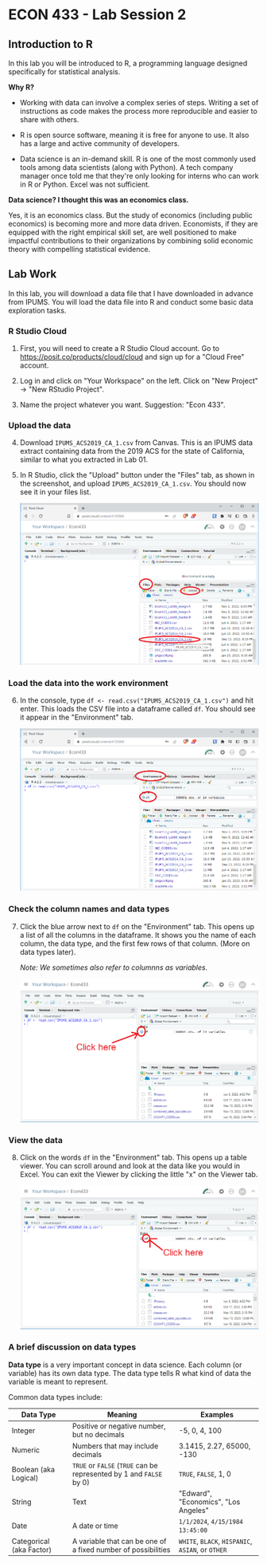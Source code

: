 # ECON 433 - Lab Session 2
## Introduction to R

In this lab you will be introduced to R, a programming language designed specifically for statistical analysis. 

**Why R?**

- Working with data can involve a complex series of steps. Writing a set of instructions as code makes the process more reproducible and easier to share with others. 

- R is open source software, meaning it is free for anyone to use. It also has a large and active community of developers.

- Data science is an in-demand skill. R is one of the most commonly used tools among data scientists (along with Python). A tech company manager once told me that they're only looking for interns who can work in R or Python. Excel was not sufficient. 

**Data science? I thought this was an economics class.**

Yes, it is an economics class. But the study of economics (including public economics) is becoming more and more data driven. Economists, if they are equipped with the right empirical skill set, are well positioned to make impactful contributions to their organizations by combining solid economic theory with compelling statistical evidence.

## Lab Work 

In this lab, you will download a data file that I have downloaded in advance from IPUMS. You will load the data file into R and conduct some basic data exploration tasks. 

### R Studio Cloud

1. First, you will need to create a R Studio Cloud account. Go to https://posit.co/products/cloud/cloud and sign up for a "Cloud Free" account.

2. Log in and click on "Your Workspace" on the left. Click on "New Project" -> "New RStudio Project".  

3. Name the project whatever you want. Suggestion: "Econ 433".

### Upload the data

4. Download `IPUMS_ACS2019_CA_1.csv` from Canvas. This is an IPUMS data extract containing data from the 2019 ACS for the state of California, similar to what you extracted in Lab 01.

5. In R Studio, click the "Upload" button under the "Files" tab, as shown in the screenshot, and upload `IPUMS_ACS2019_CA_1.csv`. You should now see it in your files list.

    ![Upload screenshot](screenshot1.png)

### Load the data into the work environment

6. In the console, type `df <- read.csv("IPUMS_ACS2019_CA_1.csv")` and hit enter. This loads the CSV file into a dataframe called `df`. You should see it appear in the "Environment" tab.

    ![Environment screenshot](screenshot2.png)

### Check the column names and data types

7. Click the blue arrow next to `df` on the "Environment" tab. This opens up a list of all the columns in the dataframe. It shows you the name of each column, the data type, and the first few rows of that column. (More on data types later).

    *Note: We sometimes also refer to columnns as variables.*

    ![Blue arrow screenshot](screenshot3.png)

### View the data

8. Click on the words `df` in the "Environment" tab. This opens up a table viewer. You can scroll around and look at the data like you would in Excel. You can exit the Viewer by clicking the little "x" on the Viewer tab.

    ![View screenshot](screenshot4.png)

### A brief discussion on data types

**Data type** is a very important concept in data science. Each column (or variable) has its own data type. The data type tells R what kind of data the variable is meant to represent.

Common data types include:

| Data Type                | Meaning                                                             | Examples                             |
| ------------------------ | ------------------------------------------------------------------- | ------------------------------------ |
| Integer                  | Positive or negative number, but no decimals                        | -5, 0, 4, 100                        |
| Numeric                  | Numbers that may include decimals                                   | 3.1415, 2.27, 65000, -130            |
| Boolean (aka Logical)    | `TRUE` or `FALSE` (`TRUE` can be represented by 1 and `FALSE` by 0) | `TRUE`, `FALSE`, 1, 0                |
| String                   | Text                                                                | "Edward", "Economics", "Los Angeles" |
| Date                     | A date or time                                                      | `1/1/2024`, `4/15/1984 13:45:00`     |
| Categorical (aka Factor) | A variable that can be one of a fixed number of possibilities       | `WHITE`, `BLACK`, `HISPANIC`, `ASIAN`, or `OTHER` |

   

    
    










